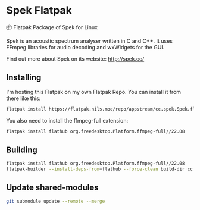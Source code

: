 # Spek Flatpak

📦 Flatpak Package of Spek for Linux

Spek is an acoustic spectrum analyser written in C and C++. It uses FFmpeg
libraries for audio decoding and wxWidgets for the GUI.

Find out more about Spek on its website: <http://spek.cc/>

## Installing

I'm hosting this Flatpak on my own Flatpak Repo. You can install it from there like this:

```bash
flatpak install https://flatpak.nils.moe/repo/appstream/cc.spek.Spek.flatpakref
```

You also need to install the ffmpeg-full extension:

```bash
flatpak install flathub org.freedesktop.Platform.ffmpeg-full//22.08
```

## Building

```bash
flatpak install flathub org.freedesktop.Platform.ffmpeg-full//22.08
flatpak-builder --install-deps-from=flathub --force-clean build-dir cc.spek.Spek.yml
```

## Update shared-modules

```bash
git submodule update --remote --merge
```
